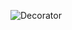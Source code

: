 ![Decorator](https://user-images.githubusercontent.com/69672253/175520025-7c35e303-e8dc-40cb-95df-1ba90b5a7078.png)
